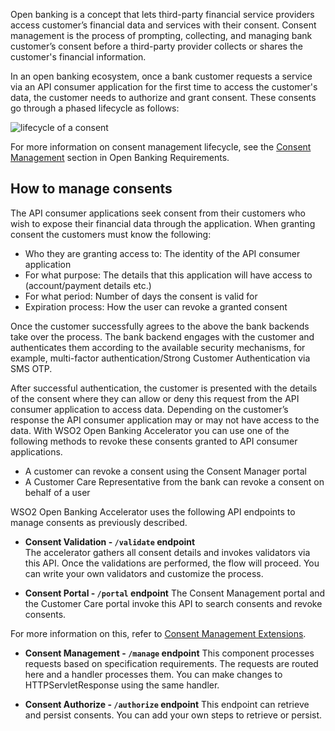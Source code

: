 Open banking is a concept that lets third-party financial service providers access customer’s financial data and 
services with their consent. Consent management is the process of prompting, collecting, and managing bank customer’s 
consent before a third-party provider collects or shares the customer's financial information. 

In an open banking ecosystem, once a bank customer requests a service via an API consumer application for the first 
time to access the customer's data, the customer needs to authorize and grant consent. These consents go through a 
phased lifecycle as follows:

![lifecycle of a consent](../assets/img/about/open-banking-requirements/consent-lifecycle.png)

For more information on consent management lifecycle, see the [Consent Management](../about/open-banking-requirements.md#how-wso2-open-banking-accelerator-delivers-open-banking-requirements)
section in Open Banking Requirements.

## How to manage consents

The API consumer applications seek consent from their customers who wish to expose their financial data through the 
application. When granting consent the customers must know the following:

- Who they are granting access to: The identity of the API consumer application
- For what purpose: The details that this application will have access to (account/payment  details etc.)
- For what period: Number of days the consent is valid for
- Expiration process: How the user can revoke a granted consent

Once the customer successfully agrees to the above the bank backends take over the process. The bank backend engages 
with the customer and authenticates them according to the available security mechanisms, for example, multi-factor 
authentication/Strong Customer Authentication via SMS OTP. 

After successful authentication, the customer is presented with the details of the consent where they can allow or 
deny this request from the API consumer application to access data. Depending on the customer’s response the API 
consumer application may or may not have access to the data. With WSO2 Open Banking Accelerator you can use one of 
the following methods to revoke these consents granted to API 
consumer applications. 
 
 - A customer can revoke a consent using the Consent Manager portal 
 - A Customer Care Representative from the bank can revoke a consent on behalf of a user
 
WSO2 Open Banking Accelerator uses the following API endpoints to manage consents as previously described. 

- **Consent Validation - `/validate` endpoint**  
  The accelerator gathers all consent details and invokes validators via this API. Once the validations are performed, 
  the flow will proceed. You can write your own validators and customize the process.  
  
- **Consent Portal - `/portal` endpoint**
  The Consent Management portal and the Customer Care portal invoke this API to search consents and revoke consents.
  
For more information on this, refer to [Consent Management Extensions](../develop/consent-management-extensions.md).

  
- **Consent Management - `/manage` endpoint**
  This component processes requests based on specification requirements. The requests are routed here and a handler 
  processes them. You can make changes to HTTPServletResponse using the same handler.
  
- **Consent Authorize - `/authorize` endpoint**
  This endpoint can retrieve and persist consents. You can add your own steps to retrieve or persist.


